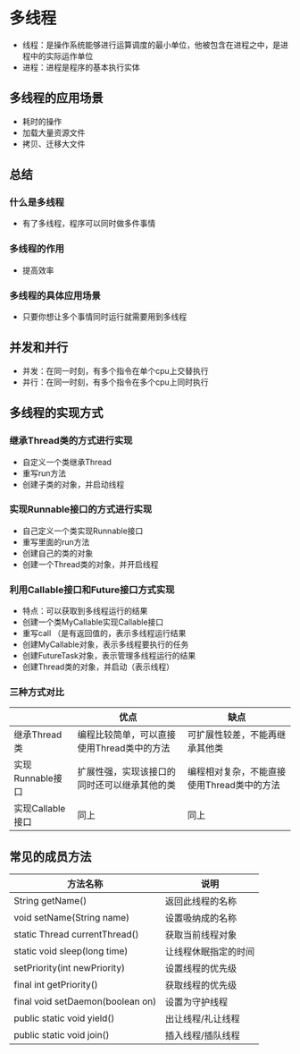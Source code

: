 # 多线程

- 线程：是操作系统能够进行运算调度的最小单位，他被包含在进程之中，是进程中的实际运作单位
- 进程：进程是程序的基本执行实体

## 多线程的应用场景

- 耗时的操作
- 加载大量资源文件
- 拷贝、迁移大文件

## 总结

### 什么是多线程

- 有了多线程，程序可以同时做多件事情

### 多线程的作用

- 提高效率

### 多线程的具体应用场景

- 只要你想让多个事情同时运行就需要用到多线程

## 并发和并行

- 并发：在同一时刻，有多个指令在单个cpu上交替执行
- 并行：在同一时刻，有多个指令在多个cpu上同时执行

## 多线程的实现方式

### 继承Thread类的方式进行实现

- 自定义一个类继承Thread
- 重写run方法
- 创建子类的对象，并启动线程

### 实现Runnable接口的方式进行实现

- 自己定义一个类实现Runnable接口
- 重写里面的run方法
- 创建自己的类的对象
- 创建一个Thread类的对象，并开启线程

### 利用Callable接口和Future接口方式实现

- 特点：可以获取到多线程运行的结果
- 创建一个类MyCallable实现Callable接口
- 重写call （是有返回值的，表示多线程运行结果
- 创建MyCallable对象，表示多线程要执行的任务
- 创建FutureTask对象，表示管理多线程运行的结果
- 创建Thread类的对象，并启动（表示线程）

### 三种方式对比

||优点|缺点|
|-|-|-|
|继承Thread类|编程比较简单，可以直接使用Thread类中的方法|可扩展性较差，不能再继承其他类|
|实现Runnable接口|扩展性强，实现该接口的同时还可以继承其他的类|编程相对复杂，不能直接使用Thread类中的方法|
|实现Callable接口|同上|同上|

## 常见的成员方法

|方法名称|说明|
|-|-|
|String getName()|返回此线程的名称|
|void setName(String name)|设置吸纳成的名称|
|static Thread currentThread()|获取当前线程对象|
|static void sleep(long time)|让线程休眠指定的时间|
|setPriority(int newPriority)|设置线程的优先级|
|final int getPriority()|获取线程的优先级|
|final void setDaemon(boolean on)|设置为守护线程|
|public static void yield()|出让线程/礼让线程|
|public static void join()|插入线程/插队线程|
